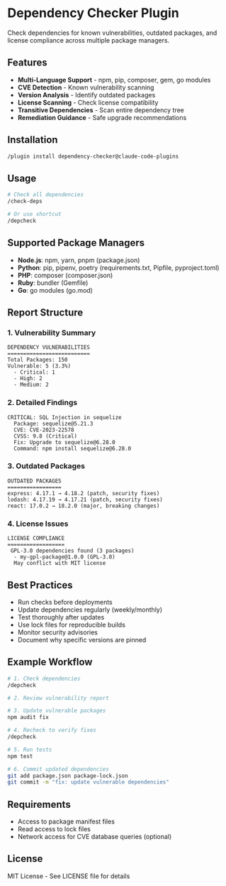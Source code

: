 # Dependency Checker Plugin

Check dependencies for known vulnerabilities, outdated packages, and license compliance across multiple package managers.

## Features

- **Multi-Language Support** - npm, pip, composer, gem, go modules
- **CVE Detection** - Known vulnerability scanning
- **Version Analysis** - Identify outdated packages
- **License Scanning** - Check license compatibility
- **Transitive Dependencies** - Scan entire dependency tree
- **Remediation Guidance** - Safe upgrade recommendations

## Installation

```bash
/plugin install dependency-checker@claude-code-plugins
```

## Usage

```bash
# Check all dependencies
/check-deps

# Or use shortcut
/depcheck
```

## Supported Package Managers

- **Node.js**: npm, yarn, pnpm (package.json)
- **Python**: pip, pipenv, poetry (requirements.txt, Pipfile, pyproject.toml)
- **PHP**: composer (composer.json)
- **Ruby**: bundler (Gemfile)
- **Go**: go modules (go.mod)

## Report Structure

### 1. Vulnerability Summary
```
DEPENDENCY VULNERABILITIES
==========================
Total Packages: 150
Vulnerable: 5 (3.3%)
  - Critical: 1
  - High: 2
  - Medium: 2
```

### 2. Detailed Findings
```
CRITICAL: SQL Injection in sequelize
  Package: sequelize@5.21.3
  CVE: CVE-2023-22578
  CVSS: 9.8 (Critical)
  Fix: Upgrade to sequelize@6.28.0
  Command: npm install sequelize@6.28.0
```

### 3. Outdated Packages
```
OUTDATED PACKAGES
=================
express: 4.17.1 → 4.18.2 (patch, security fixes)
lodash: 4.17.19 → 4.17.21 (patch, security fixes)
react: 17.0.2 → 18.2.0 (major, breaking changes)
```

### 4. License Issues
```
LICENSE COMPLIANCE
==================
 GPL-3.0 dependencies found (3 packages)
  - my-gpl-package@1.0.0 (GPL-3.0)
  May conflict with MIT license
```

## Best Practices

- Run checks before deployments
- Update dependencies regularly (weekly/monthly)
- Test thoroughly after updates
- Use lock files for reproducible builds
- Monitor security advisories
- Document why specific versions are pinned

## Example Workflow

```bash
# 1. Check dependencies
/depcheck

# 2. Review vulnerability report

# 3. Update vulnerable packages
npm audit fix

# 4. Recheck to verify fixes
/depcheck

# 5. Run tests
npm test

# 6. Commit updated dependencies
git add package.json package-lock.json
git commit -m "fix: update vulnerable dependencies"
```

## Requirements

- Access to package manifest files
- Read access to lock files
- Network access for CVE database queries (optional)

## License

MIT License - See LICENSE file for details
